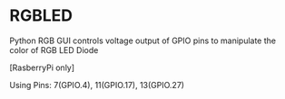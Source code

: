 # RGBLED
Python RGB GUI
controls voltage output of GPIO pins to manipulate the color of RGB LED Diode

[RasberryPi only]

Using Pins: 7(GPIO.4), 11(GPIO.17), 13(GPIO.27)
